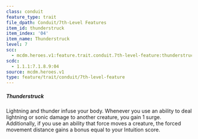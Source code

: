 ```yaml
---
class: conduit
feature_type: trait
file_dpath: Conduit/7th-Level Features
item_id: thunderstruck
item_index: '04'
item_name: Thunderstruck
level: 7
scc:
  - mcdm.heroes.v1:feature.trait.conduit.7th-level-feature:thunderstruck
scdc:
  - 1.1.1:7.1.8.9:04
source: mcdm.heroes.v1
type: feature/trait/conduit/7th-level-feature
---
```


##### Thunderstruck

Lightning and thunder infuse your body. Whenever you use an ability to deal lightning or sonic damage to another creature, you gain 1 surge. Additionally, if you use an ability that force moves a creature, the forced movement distance gains a bonus equal to your Intuition score.
